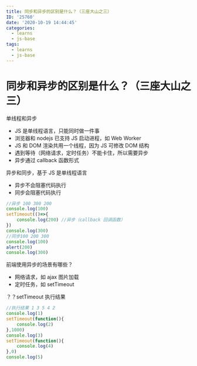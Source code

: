 ```yaml
---
title: 同步和异步的区别是什么？（三座大山之三）
ID: '25760'
date: '2020-10-19 14:44:45'
categories:
  - learns
  - js-base
tags:
  - learns
  - js-base
---
```


# 同步和异步的区别是什么？（三座大山之三）

单线程和异步

- JS 是单线程语言，只能同时做一件事
- 浏览器和 nodejs 已支持 JS 启动进程，如 Web Worker
- JS 和 DOM 渲染共用一个线程，因为 JS 可修改 DOM 结构
- 遇到等待（网络请求，定时任务）不能卡住，所以需要异步
- 异步通过 callback 函数形式

异步和同步，基于 JS 是单线程语言

- 异步不会阻塞代码执行
- 同步会阻塞代码执行

``` js 
//异步 100 300 200
console.log(100)
setTimeout(()=>{
    console.log(200) //异步（callback 回调函数）
})
console.log(300)
//同步100 200 300
console.log(100)
alert(200)
console.log(300)
```

前端使用异步的场景有哪些？

- 网络请求，如 ajax 图片加载
- 定时任务，如 setTimeout

？？setTimeout 执行结果

``` js 
//执行结果 1 3 5 4 2
console.log(1)
setTimeout(function(){
    console.log(2)
},1000)
console.log(3)
setTimeout(function(){
    console.log(4)
},0)
console.log(5)
```
 
 
 
 
